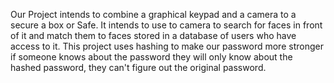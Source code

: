 Our Project intends to combine a graphical keypad and a camera to a secure a box or Safe. It intends to use to camera to search for faces in front of it and match them to faces stored
in a database of users who have access to it. This project uses hashing to make our password more stronger if someone knows about the password they will only know about the hashed 
password, they can't figure out the original password. 
